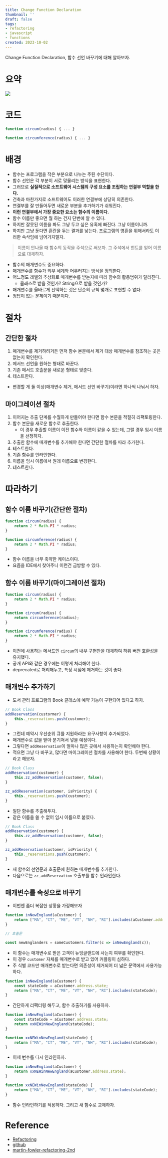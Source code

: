 ```yaml
---
title: Change Function Declaration
thumbnail: ''
draft: false
tags:
- refactoring
- javascript
- functions
created: 2023-10-02
---
```


Change Function Declaration, 함수 선언 바꾸기에 대해 알아보자.

# 요약

![](Refactoring_18_ChangeFunctionDeclaration_0.png)

# 코드

````javascript
function circum(radius) { ... }
````

````javascript
function circumference(radius) { ... }
````

# 배경

* 함수는 프로그램을 작은 부분으로 나누는 주된 수단이다.
* 함수 선언은 각 부분이 서로 맞물리는 방식을 표현한다.
* 그러므로 **실질적으로 소프트웨어 시스템의 구성 요소를 조립하는 연결부 역할을 한다.**
* 건축과 마찬가지로 소프트웨어도 이러한 연결부에 상당히 의존한다.
* 연결부를 잘 만들어두면 새로운 부분을 추가하기가 쉬워진다.
* **이런 연결부에서 가장 중요한 요소는 함수의 이름이다.**
* 함수 이름만 좋으면 뭘 하는 건지 단번에 알 수 있다.
* 하지만 잘못된 이름을 봐도 그냥 두고 싶은 유혹에 빠진다. 그냥 이름이니까.
* 하지만 그냥 둔다면 혼란을 두는 결과를 낳는다. 프로그램의 영혼을 위해서라도 이러한 속삭임에 넘어가지말자.

 > 
 > 이름이 안나올 때 함수의 동작을 주석으로 써보자. 그 주석에서 힌트를 얻어 이름으로 대체하자.

* 함수의 매개변수도 중요하다.
* 매개변수를 함수가 외부 세계와 어우러지는 방식을 정의한다.
* 어느정도 레벨의 추상화로 매개변수를 받는지에 따라 함수의 활용범위가 달라진다.
  * 클래스로 받을 것인가? String으로 받을 것인가?
* 매개변수를 올바르게 선택하는 것은 단순히 규칙 몇개로 표현할 수 없다.
* 정답이 없는 문제이기 때문이다.

# 절차

## 간단한 절차

1. 매개변수를 제거하려거든 먼저 함수 본문에서 제거 대상 매개변수를 참조하는 곳은 없는지 확인한다.
1. 메서드 선언을 원하는 형태로 바꾼다.
1. 기존 메서드 호출문을 새로운 형태로 맞춘다.
1. 테스트한다.

* 변경할 게 둘 이상(매개변수 제거, 메서드 선언 바꾸기)이라면 하나씩 나눠서 하자.

## 마이그레이션 절차

1. 이어지는 추출 단계를 수월하게 만들어야 한다면 함수 본문을 적절히 리팩토링한다.
1. 함수 본문을 새로운 함수로 추출한다.
   * 이 경우 추출할 이름이 이전 함수와 이름이 같을 수 있는데, 그럴 경우 임시 이름을 선정하자.
1. 추출한 함수에 매개변수를 추가해야 한다면 간단한 절차를 따라 추가한다.
1. 테스트한다.
1. 기존 함수를 인라인한다.
1. 이름을 임시 이름에서 원래 이름으로 변경한다.
1. 테스트한다.

# 따라하기

## 함수 이름 바꾸기(간단한 절차)

````javascript
function circum(radius) {
    return 2 * Math.PI * radius;
}
````

````javascript
function circumference(radius) {
    return 2 * Math.PI * radius;
}
````

* 함수 이름을 너무 축약한 케이스이다.
* 요즘을 IDE에서 찾아주니 이런건 금방할 수 있다.

## 함수 이름 바꾸기(마이그레이션 절차)

````javascript
function circum(radius) {
    return 2 * Math.PI * radius;
}
````

````javascript
function circum(radius) {
    return circumference(radius);
}

function circumference(radius) {
    return 2 * Math.PI * radius;
}
````

* 이전에 사용하는 메서드인 `circum`의 내부 구현만을 대체하여 하위 버전 호환성을 유지했다.
* 공개 API와 같은 경우에는 이렇게 처리해야 한다.
* deprecated로 처리해두고, 특정 시점에 제거하는 것이 좋다.

## 매개변수 추가하기

* 도서 관리 프로그램의 Book 클래스에 예약 기능이 구현되어 있다고 하자.

````javascript
// Book Class
addReservation(custormer) {
    this._reservations.push(customer);
}
````

* 그런데 예약시 우선순위 큐를 지원하라는 요구사항이 추가되었다.
* 매개변수로 값을 받아 분기쳐서 넣을 예정이다.
* 그렇다면 `addReservation`이 얼마나 많은 곳에서 사용하는지 확인해야 한다.
* 적으면 그냥 다 바꾸고, 많다면 마이그레이션 절차를 사용해야 한다. 두번째 상황이라고 해보자.

````javascript
// Book Class
addReservation(customer) {
    this.zz_addReservation(customer, false);
}

zz_addReservation(customer, isPriority) {
    this._reservations.push(customer);
}
````

* 일단 함수를 추출해두자.
* 같은 이름을 쓸 수 없어 임시 이름으로 붙였다.

````javascript
// Book Class
addReservation(customer) {
    this.zz_addReservation(customer, false);
}

zz_addReservation(customer, isPriority) {
    this._reservations.push(customer);
}
````

* 새 함수의 선언문과 호출문에 원하는 매개변수를 추가한다.
* 다음으로는 `zz_addReservation` 호출부를 함수 인라인한다.

## 매개변수를 속성으로 바꾸기

* 이번엔 좀더 복잡한 상황을 가정해보자

````javascript
function inNewEngland(aCustomer) {
    return ["MA", "CT", "ME", "VT", "NH", "RI"].includes(aCustomer.address.state);
}

// 호출문

const newEnglanders = someCustomers.filter(c => inNewEngland(c));
````

* 이 함수는 매개변수로 받은 고객이 뉴잉글랜드에 사는지 여부를 확인한다.
* 이 경우 `customer` 자체를 매개변수로 받고 있어 커플링이 심하다.
* 주 식별 코드만 매개변수로 받는다면 의존성이 제거되어 더 넓은 문맥에서 사용가능하다.

````javascript
function inNewEngland(aCustomer) {
    const stateCode = aCustomer.address.state;
    return ["MA", "CT", "ME", "VT", "NH", "RI"].includes(stateCode);
}
````

* 간단하게 리팩터링 해두고, 함수 추출하기를 사용하자.

````javascript
function inNewEngland(aCustomer) {
    const stateCode = aCustomer.address.state;
    return xxNEWinNewEngland(stateCode);
}

function xxNEWinNewEngland(stateCode) {
    return ["MA", "CT", "ME", "VT", "NH", "RI"].includes(stateCode);
}
````

* 이제 변수를 다시 인라인하자.

````javascript
function inNewEngland(aCustomer) {
    return xxNEWinNewEngland(aCustomer.address.state);
}

function xxNEWinNewEngland(stateCode) {
    return ["MA", "CT", "ME", "VT", "NH", "RI"].includes(stateCode);
}
````

* 함수 인라인하기를 적용하자. 그리고 새 함수로 교체하자.

# Reference

* [Refactoring](https://product.kyobobook.co.kr/detail/S000001810241)
* [github](https://github.com/WegraLee/Refactoring)
* [martin-fowler-refactoring-2nd](https://github.com/wickedwukong/martin-fowler-refactoring-2nd)

